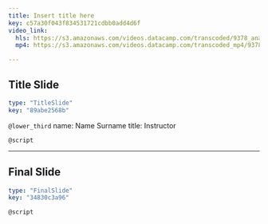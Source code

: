 ```yaml
---
title: Insert title here
key: c57a30f043f834531721cdbb0add4d6f
video_link:
  hls: https://s3.amazonaws.com/videos.datacamp.com/transcoded/9378_analyzing_social_media_data_in_python/v1/hls-9378_ch4_4.master.m3u8
  mp4: https://s3.amazonaws.com/videos.datacamp.com/transcoded_mp4/9378_analyzing_social_media_data_in_python/v1/9378_ch4_4.mp4

---
```

## Title Slide

```yaml
type: "TitleSlide"
key: "89abe2568b"
```

`@lower_third`
name: Name Surname
title: Instructor


`@script`



---
## Final Slide

```yaml
type: "FinalSlide"
key: "34830c3a96"
```

`@script`


